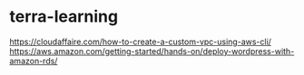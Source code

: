 # terra-learning
https://cloudaffaire.com/how-to-create-a-custom-vpc-using-aws-cli/
https://aws.amazon.com/getting-started/hands-on/deploy-wordpress-with-amazon-rds/
